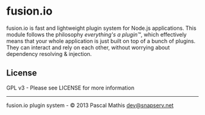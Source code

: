 # fusion.io #

fusion.io is fast and lightweight plugin system for Node.js applications. This module
follows the philosophy *everything's a plugin™*, which effectively means that your whole
application is just built on top of a bunch of plugins. They can interact and rely on each other,
without worrying about dependency resolving & injection.

## License ##
GPL v3 - Please see LICENSE for more information

- - -
fusion.io plugin system - © 2013 Pascal Mathis <dev@snapserv.net>